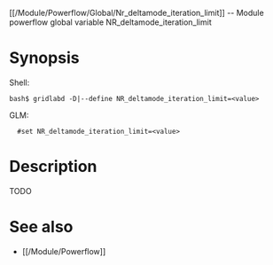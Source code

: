 [[/Module/Powerflow/Global/Nr_deltamode_iteration_limit]] -- Module powerflow global variable NR_deltamode_iteration_limit

# Synopsis
Shell:
~~~
bash$ gridlabd -D|--define NR_deltamode_iteration_limit=<value>
~~~
GLM:
~~~
  #set NR_deltamode_iteration_limit=<value>
~~~

# Description

TODO

# See also
* [[/Module/Powerflow]]
